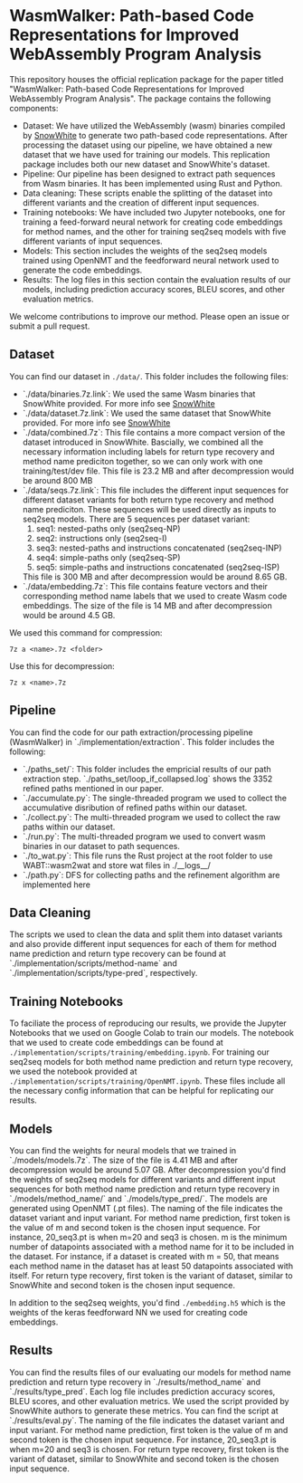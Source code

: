 <h1>WasmWalker: Path-based Code Representations for Improved WebAssembly Program Analysis</h1>

This repository houses the official replication package for the paper titled "WasmWalker: Path-based Code Representations for Improved WebAssembly Program Analysis". The package contains the following components:

<ul>

<li>Dataset: We have utilized the WebAssembly (wasm) binaries compiled by <a href="https://github.com/sola-st/wasm-type-prediction">SnowWhite</a> to generate two path-based code representations. After processing the dataset using our pipeline, we have obtained a new dataset that we have used for training our models. This replication package includes both our new dataset and SnowWhite's dataset.</li>

<li>Pipeline: Our pipeline has been designed to extract path sequences from Wasm binaries. It has been implemented using Rust and Python.</li>

<li>Data cleaning: These scripts enable the splitting of the dataset into different variants and the creation of different input sequences.</li>

<li>Training notebooks: We have included two Jupyter notebooks, one for training a feed-forward neural network for creating code embeddings for method names, and the other for training seq2seq models with five different variants of input sequences.</li>

<li>Models: This section includes the weights of the seq2seq models trained using OpenNMT and the feedforward neural network used to generate the code embeddings.</li>

<li>Results: The log files in this section contain the evaluation results of our models, including prediction accuracy scores, BLEU scores, and other evaluation metrics.</li>

</ul>

We welcome contributions to improve our method. Please open an issue or submit a pull request.

<h2>Dataset</h2>

You can find our dataset in `./data/`. This folder includes the following files:

<ul>
<li>`./data/binaries.7z.link`: We used the same Wasm binaries that SnowWhite provided. For more info see <a href="https://github.com/sola-st/wasm-type-prediction">SnowWhite</a></li>
<li>`./data/dataset.7z.link`: We used the same dataset that SnowWhite provided. For more info see <a href="https://github.com/sola-st/wasm-type-prediction">SnowWhite</a></li>
<li>`./data/combined.7z`: This file contains a more compact version of the dataset introduced in SnowWhite. Bascially, we combined all the necessary information including labels for return type recovery and method name prediciton together, so we can only work with one training/test/dev file. This file is 23.2 MB and after decompression would be around 800 MB</li>
<li>`./data/seqs.7z.link`: This file includes the different input sequences for different dataset variants for both return type recovery and method name prediciton. These sequences will be used directly as inputs to seq2seq models. There are 5 sequences per dataset variant:
<ol>
<li>seq1: nested-paths only (seq2seq-NP)</li>
<li>seq2: instructions only (seq2seq-I)</li>
<li>seq3: nested-paths and instructions concatenated (seq2seq-INP)</li>
<li>seq4: simple-paths only (seq2seq-SP)</li>
<li>seq5: simple-paths and instructions concatenated (seq2seq-ISP)</li>
</ol>
This file is 300 MB and after decompression would be around 8.65 GB.
</li>
<li>`./data/embedding.7z`: This file contains feature vectors and their corresponding method name labels that we used to create Wasm code embeddings. The size of the file is 14 MB and after decompression would be around 4.5 GB.</li>
</ul>

We used this command for compression:
```
7z a <name>.7z <folder>
```

Use this for decompression:
```
7z x <name>.7z
```

<h2>Pipeline</h2>
You can find the code for our path extraction/processing pipeline (WasmWalker) in `./implementation/extraction`.
This folder includes the following:
<ul>
<li>`./paths_set/`: This folder includes the empricial results of our path extraction step. `./paths_set/loop_if_collapsed.log` shows the 3352 refined paths mentioned in our paper.</li>
<li>`./accumulate.py`: The single-threaded program we used to collect the accumulative disribution of refined paths within our dataset.</li>
<li>`./collect.py`: The multi-threaded program we used to collect the raw paths within our dataset.</li>
<li>`./run.py`: The multi-threaded program we used to convert wasm binaries in our dataset to path sequences.</li>
<li>`./to_wat.py`: This file runs the Rust project at the root folder to use WABT::wasm2wat and store wat files in ./__logs__/</li>
<li>`./path.py`: DFS for collecting paths and the refinement algorithm are implemented here</li>
</ul>


<h2>Data Cleaning</h2>
The scripts we used to clean the data and split them into dataset variants and also provide different input sequences for each of them for method name prediction and return type recovery can be found at `./implementation/scripts/method-name` and `./implementation/scripts/type-pred`, respectively.

<h2>Training Notebooks</h2>

To faciliate the process of reproducing our results, we provide the Jupyter Notebooks that we used on Google Colab to train our models. The notebook that we used to create code embeddings can be found at `./implementation/scripts/training/embedding.ipynb`. For training our seq2seq models for both method name prediction and return type recovery, we used the notebook provided at `./implementation/scripts/training/OpenNMT.ipynb`. These files include all the necessary config information that can be helpful for replicating our results.

<h2>Models</h2>
You can find the weights for neural models that we trained in `./models/models.7z`. The size of the file is 4.41 MB and after decompression would be around 5.07 GB. After decompression you'd find the weights of seq2seq models for different variants and different input sequences for both method name prediction and return type recovery in `./models/method_name/` and `./models/type_pred/`. The models are generated using OpenNMT (.pt files). The naming of the file indicates the dataset variant and input variant. For method name prediction, first token is the value of m and second token is the chosen input sequence. For instance, 20_seq3.pt is when m=20 and seq3 is chosen. m is the minimum number of datapoints associated with a method name for it to be included in the dataset. For instance, if
a dataset is created with m = 50, that means each method name in the dataset has at least 50 datapoints associated with itself. For return type recovery, first token is the variant of dataset, similar to SnowWhite and second token is the chosen input sequence. 

In addition to the seq2seq weights, you'd find `./embedding.h5` which is the weights of the keras feedforward NN we used for creating code embeddings.

<h2>Results</h2>
You can find the results files of our evaluating our models for method name prediction and return type recovery in `./results/method_name` and `./results/type_pred`. Each log file includes prediction accuracy scores, BLEU scores, and other evaluation metrics. We used the script provided by SnowWhite authors to generate these metrics. You can find the script at `./results/eval.py`. The naming of the file indicates the dataset variant and input variant. For method name prediction, first token is the value of m and second token is the chosen input sequence. For instance, 20_seq3.pt is when m=20 and seq3 is chosen. For return type recovery, first token is the variant of dataset, similar to SnowWhite and second token is the chosen input sequence. 

